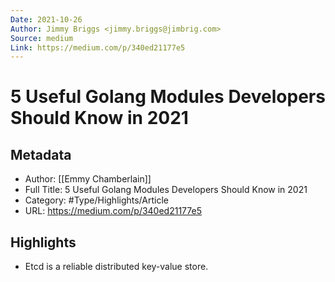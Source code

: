 ```yaml
---
Date: 2021-10-26
Author: Jimmy Briggs <jimmy.briggs@jimbrig.com>
Source: medium
Link: https://medium.com/p/340ed21177e5
---
```

# 5 Useful Golang Modules Developers Should Know in 2021

## Metadata
- Author: [[Emmy Chamberlain]]
- Full Title: 5 Useful Golang Modules Developers Should Know in 2021
- Category: #Type/Highlights/Article
- URL: https://medium.com/p/340ed21177e5

## Highlights
- Etcd is a reliable distributed key-value store.
